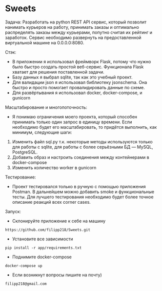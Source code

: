 # Sweets
Задача: 
Разработать на python REST API сервис, который позволит нанимать курьеров на работу, 
принимать заказы и оптимально распределять заказы между курьерами, попутно считая их рейтинг и заработок. 
Сервис необходимо развернуть на предоставленной виртуальной машине на 0.0.0.0:8080.

Стэк: 
- В приложении я использовал фреймворк Flask, потому что нужно было быстро создать простой веб-сервис. Функционала Flask хватает для решения поставленной задачи. 
- Базу данных я выбрал sqlite, так как это учебный проект. 
- Для валидации json я использовал библиотеку jsonschema. Она быстро и просто помогает провалидировать данные по схеме.
- Для развёртывания я использовал docker, docker-compose, и gunicorn

Масштабирование и многопоточность: 
- Я понимаю ограничения моего проекта, который способен принимать только один запрос в единицу времени. 
Если необходимо будет его масштабировать, то придётся выполнить, как минимум, следующие шаги:
1. Изменить файл sql.py т.к. некоторые методы используются только для работы с sqlite, для работы с более серьёзными БД — MySQL, PostgreSQL.
2. Добавить образ и настроить соединения между контейнерами в docker-compose
3. Изменить количество worker в gunicorn

Тестирование: 
- Проект тестировался только в ручную с помощью приложения Postman. В дальнейшем можно добавить smoke и функциональные тесты. 
Для лучшего тестирования необходимо будет более точное описание реакций всех corner cases.

Запуск:
- Склонируйте приложение к себе на машину
```
https://github.com/filipp218/Sweets.git
```

- Установите все зависимости
```
pip install -r app/requirements.txt
```

- Поднимите docker-compose
```
docker-compose up
```

- Если возникнут вопросы пишите на почту)
```
filipp218@gmail.com
```
